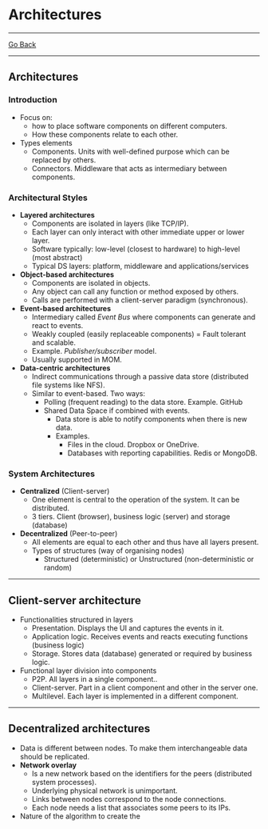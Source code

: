 # Architectures
---
[Go Back](UNIOVI/3S2_DistSys/README.md)

---
## Architectures
### Introduction
- Focus on:
	- how to place software components on different computers.
	- How these components relate to each other.
- Types elements
	- Components. Units with well-defined purpose which can be replaced by others.
	- Connectors. Middleware that acts as intermediary between components.
### Architectural Styles
- **Layered architectures**
	- Components are isolated in layers (like TCP/IP).
	- Each layer can only interact with other immediate upper or lower layer.
	- Software typically: low-level (closest to hardware) to high-level (most abstract)
	- Typical DS layers: platform, middleware and applications/services
- **Object-based architectures**
	- Components are isolated in objects.
	- Any object can call any function or method exposed by others.
	- Calls are performed with a client-server paradigm (synchronous).
- **Event-based architectures**
	- Intermediary called *Event Bus* where components can generate and react to events.
	- Weakly coupled (easily replaceable components) = Fault tolerant and scalable.
	- Example. *Publisher/subscriber* model.
	- Usually supported in MOM.
- **Data-centric architectures**
	- Indirect communications through a passive data store (distributed file systems like NFS).
	- Similar to event-based. Two ways:
		- Polling (frequent reading) to the data store. Example. GitHub
		- Shared Data Space if combined with events.
			- Data store is able to notify components when there is new data.
			- Examples.
				- Files in the cloud. Dropbox or OneDrive.
				- Databases with reporting capabilities. Redis or MongoDB.
### System Architectures
- **Centralized** (Client-server)
	- One element is central to the operation of the system. It can be distributed.
	- 3 tiers. Client (browser), business logic (server) and storage (database)
- **Decentralized** (Peer-to-peer)
	- All elements are equal to each other and thus have all layers present.
	- Types of structures (way of organising nodes)
		- Structured (deterministic) or Unstructured (non-deterministic or random)
---
## Client-server architecture
- Functionalities structured in layers
	- Presentation. Displays the UI and captures the events in it.
	- Application logic. Receives events and reacts executing functions (business logic)
	- Storage. Stores data (database) generated or required by business logic.
- Functional layer division into components
	- P2P. All layers in a single component..
	- Client-server. Part in a client component and other in the server one.
	- Multilevel. Each layer is implemented in a different component.
---
## Decentralized architectures
- Data is different between nodes. To make them interchangeable data should be replicated.
- **Network overlay**
	- Is a new network based on the identifiers for the peers (distributed system processes).
	- Underlying physical network is unimportant.
	- Links between nodes correspond to the node connections.
	- Each node needs a list that associates some peers to its IPs.
- Nature of the algorithm to create the 